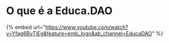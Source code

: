 # O que é a Educa.DAO

{% embed url="https://www.youtube.com/watch?v=Yfag6BvTjEg&feature=emb_logo&ab_channel=EducaDAO" %}
